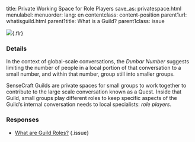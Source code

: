 title: Private Working Space for Role Players
save_as: privatespace.html
menulabel:
menuorder:
lang: en
contentclass: content-position
parent1url: whatisguild.html
parent1title: What is a Guild?
parent1class: issue

![]({static}/images/privatespace.png){.flr}

### Details

In the context of global-scale conversations, the *Dunbar Number* suggests limiting the number of people in a local portion of that conversation to a small number, and within that number, group still into smaller groups.

SenseCraft Guilds are private spaces for small groups to work together to contribute to the large scale conversation known as a Quest. Inside that Guild, small groups play different roles to keep specific aspects of the Guild’s internal conversation needs to local specialists: *role players*.

### Responses
* [What are Guild Roles?](whatareroles.html)
{.issue}
